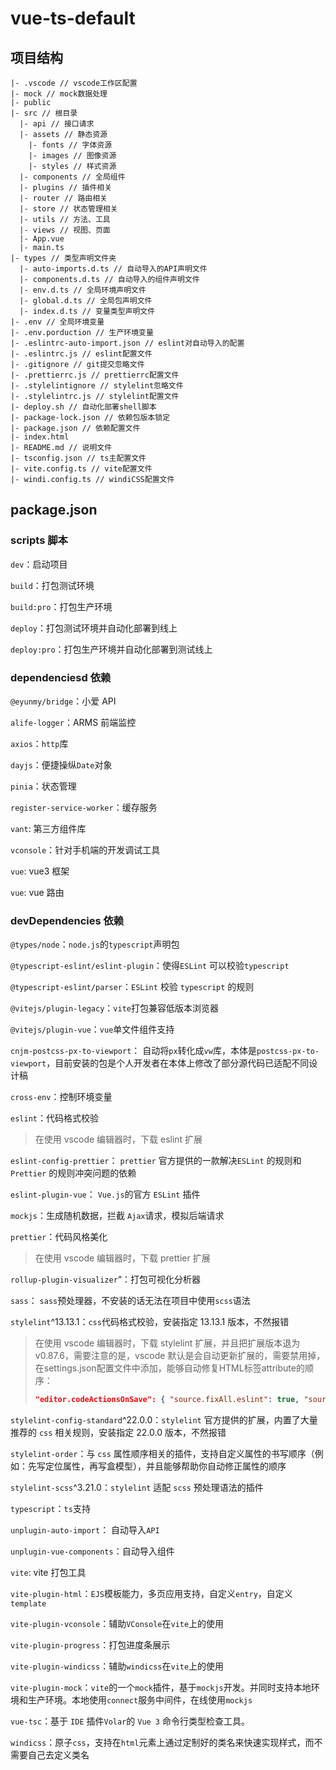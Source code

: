 # vue-ts-default

## 项目结构

```
|- .vscode // vscode工作区配置
|- mock // mock数据处理
|- public
|- src // 根目录
  |- api // 接口请求
  |- assets // 静态资源
    |- fonts // 字体资源
    |- images // 图像资源
    |- styles // 样式资源
  |- components // 全局组件
  |- plugins // 插件相关
  |- router // 路由相关
  |- store // 状态管理相关
  |- utils // 方法、工具
  |- views // 视图、页面
  |- App.vue
  |- main.ts
|- types // 类型声明文件夹
  |- auto-imports.d.ts // 自动导入的API声明文件
  |- components.d.ts // 自动导入的组件声明文件
  |- env.d.ts // 全局环境声明文件
  |- global.d.ts // 全局包声明文件
  |- index.d.ts // 变量类型声明文件
|- .env // 全局环境变量
|- .env.porduction // 生产环境变量
|- .eslintrc-auto-import.json // eslint对自动导入的配置
|- .eslintrc.js // eslint配置文件
|- .gitignore // git提交忽略文件
|- .prettierrc.js // prettierrc配置文件
|- .stylelintignore // stylelint忽略文件
|- .stylelintrc.js // stylelint配置文件
|- deploy.sh // 自动化部署shell脚本
|- package-lock.json // 依赖包版本锁定
|- package.json // 依赖配置文件
|- index.html
|- README.md // 说明文件
|- tsconfig.json // ts主配置文件
|- vite.config.ts // vite配置文件
|- windi.config.ts // windiCSS配置文件
```

## package.json

### scripts 脚本

`dev`：启动项目

`build`：打包测试环境

`build:pro`：打包生产环境

`deploy`：打包测试环境并自动化部署到线上

`deploy:pro`：打包生产环境并自动化部署到测试线上

### dependenciesd 依赖

`@eyunmy/bridge`：小爱 API

`alife-logger`：ARMS 前端监控

`axios`：`http`库

`dayjs`：便捷操纵`Date`对象

`pinia`：状态管理

`register-service-worker`：缓存服务

`vant`: 第三方组件库

`vconsole`：针对手机端的开发调试工具

`vue`: vue3 框架

`vue`: vue 路由

### devDependencies 依赖

`@types/node`：`node.js`的`typescript`声明包

`@typescript-eslint/eslint-plugin`：使得`ESLint` 可以校验`typescript`

`@typescript-eslint/parser`：`ESLint` 校验 `typescript` 的规则

`@vitejs/plugin-legacy`：`vite`打包兼容低版本浏览器

`@vitejs/plugin-vue`：`vue`单文件组件支持

`cnjm-postcss-px-to-viewport`： 自动将`px`转化成`vw`库，本体是`postcss-px-to-viewport`，目前安装的包是个人开发者在本体上修改了部分源代码已适配不同设计稿

`cross-env`：控制环境变量

`eslint`：代码格式校验

> 在使用 vscode 编辑器时，下载 eslint 扩展

`eslint-config-prettier`： `prettier` 官方提供的一款解决`ESLint` 的规则和 `Prettier` 的规则冲突问题的依赖

`eslint-plugin-vue`： `Vue.js`的官方 `ESLint` 插件

`mockjs`：生成随机数据，拦截 `Ajax`请求，模拟后端请求

`prettier`：代码风格美化

> 在使用 vscode 编辑器时，下载 prettier 扩展

`rollup-plugin-visualizer`“：打包可视化分析器

`sass`： `sass`预处理器，不安装的话无法在项目中使用`scss`语法

`stylelint`^13.13.1：`css`代码格式校验，安装指定 13.13.1 版本，不然报错

> 在使用 vscode 编辑器时，下载 stylelint 扩展，并且把扩展版本退为 v0.87.6，需要注意的是，vscode 默认是会自动更新扩展的，需要禁用掉，在settings.json配置文件中添加，能够自动修复HTML标签attribute的顺序：
>
> ```json
> "editor.codeActionsOnSave": { "source.fixAll.eslint": true, "source.fixAll.stylelint": true }, // 保存时是否自动 stylelint 修复
> ```

`stylelint-config-standard`^22.0.0：`stylelint` 官方提供的扩展，内置了大量推荐的 `css` 相关规则，安装指定 22.0.0 版本，不然报错

`stylelint-order`：与 `css` 属性顺序相关的插件，支持自定义属性的书写顺序（例如：先写定位属性，再写盒模型），并且能够帮助你自动修正属性的顺序

`stylelint-scss`^3.21.0：`stylelint` 适配 `scss` 预处理语法的插件

`typescript`：`ts`支持

`unplugin-auto-import`： 自动导入`API`

`unplugin-vue-components`：自动导入组件

`vite`: vite 打包工具

`vite-plugin-html`：`EJS`模板能力，多页应用支持，自定义`entry`，自定义`template`

`vite-plugin-vconsole`：辅助`VConsole`在`vite`上的使用

`vite-plugin-progress`：打包进度条展示

`vite-plugin-windicss`：辅助`windicss`在`vite`上的使用

`vite-plugin-mock`：`vite`的一个`mock`插件，基于`mockjs`开发。并同时支持本地环境和生产环境。本地使用`connect`服务中间件，在线使用`mockjs`

`vue-tsc`：基于 `IDE` 插件`Volar`的 `Vue 3` 命令行类型检查工具。

`windicss`：原子`css`，支持在`html`元素上通过定制好的类名来快速实现样式，而不需要自己去定义类名
